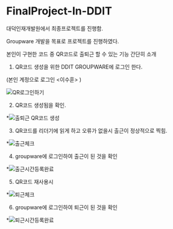 # FinalProject-In-DDIT
대덕인재개발원에서 최종프로젝트를 진행함.

Groupware 개발을 목표로 프로젝트를 진행하였다. 

본인이 구현한 코드 중 QR코드로 출퇴근 할 수 있는 기능 간단히 소개

1. QR코드 생성을 위한 DDIT GROUPWARE에 로그인 한다.

(본인 계정으로 로그인 <이수훈> )

![QR로그인하기](https://user-images.githubusercontent.com/70561355/114825224-e68b2780-9e00-11eb-9eb4-b8bddcb68e55.jpg) <br>

2. QR코드 생성됨을 확인.

*![출퇴근 QR코드 생성](https://user-images.githubusercontent.com/70561355/114825257-ef7bf900-9e00-11eb-9a33-554f04d46705.jpg) <br>

3. QR코드를 리더기에 읽게 하고 오류가 없을시 출근이 정상적으로 찍힘.

*![출근체크](https://user-images.githubusercontent.com/70561355/114825384-1df9d400-9e01-11eb-9786-9eb9b791ca20.jpg) <br>

4. groupware에 로그인하여 출근이 된 것을 확인

*![출근시간등록완료](https://user-images.githubusercontent.com/70561355/114825419-29e59600-9e01-11eb-9dfa-159fd22f0d43.PNG) <br>

5. QR코드 재사용시 

*![퇴근체크](https://user-images.githubusercontent.com/70561355/114825469-3bc73900-9e01-11eb-8147-fb8486f91204.jpg) <br>

6. groupware에 로그인하여 퇴근이 된 것을 확인

*![퇴근시간등록완료](https://user-images.githubusercontent.com/70561355/114825502-4550a100-9e01-11eb-9b65-105306ff5519.PNG) <br>





